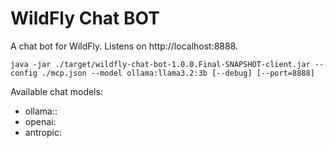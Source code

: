 # WildFly Chat BOT

A chat bot for WildFly. Listens on http://localhost:8888.

```
java -jar ./target/wildfly-chat-bot-1.0.0.Final-SNAPSHOT-client.jar --config ./mcp.json --model ollama:llama3.2:3b [--debug] [--port=8888]
```

Available chat models:

* ollama:<model>:<embedding>
* openai:<model>
* antropic:<model>
